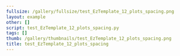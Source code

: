 ```yaml
---
fullsize: /gallery/fullsize/test_EzTemplate_12_plots_spacing.png
layout: example
other: []
script: test_EzTemplate_12_plots_spacing.py
tags: []
thumb: /gallery/thumbnails/test_EzTemplate_12_plots_spacing.png
title: test_EzTemplate_12_plots_spacing
---
```

